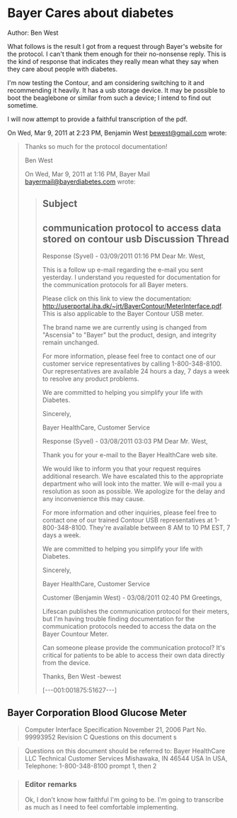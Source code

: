 
# Bayer Cares about diabetes

Author: Ben West

What follows is the result I got from a request through Bayer's
website for the protocol.  I can't thank them enough for their
no-nonsense reply.  This is the kind of response that indicates they
really mean what they say when they care about people with diabetes.

I'm now testing the Contour, and am considering switching to it and
recommending it heavily.  It has a usb storage device.  It may be
possible to boot the beaglebone or similar from such a device; I
intend to find out sometime.

I will now attempt to provide a faithful transcription of the pdf.

On Wed, Mar 9, 2011 at 2:23 PM, Benjamin West <bewest@gmail.com> wrote:
> Thanks so much for the protocol documentation!
>
> Ben West
>
> On Wed, Mar 9, 2011 at 1:16 PM, Bayer Mail <bayermail@bayerdiabetes.com> wrote:
>> Subject
>> ---------------------------------------------------------------
>> communication protocol to access data stored on contour usb
>> Discussion Thread
>> ---------------------------------------------------------------
>> Response (Syvel) - 03/09/2011 01:16 PM Dear Mr. West,
>>
>> This is a follow up e-mail regarding the e-mail you sent yesterday.
>> I understand you requested for documentation for the communication
>> protocols for all Bayer meters.
>>
>> Please click on this link to view the documentation:
>> http://userportal.iha.dk/~jrt/BayerContour/MeterInterface.pdf. This
>> is also applicable to the Bayer Contour USB meter.
>>
>> The brand name we are currently using is changed from "Ascensia" to
>> "Bayer" but the product, design, and integrity remain unchanged.
>>
>> For more information, please feel free to contact one of our
>> customer service representatives by calling 1-800-348-8100.  Our
>> representatives are available 24 hours a day, 7 days a week to
>> resolve any product problems.
>>
>> We are committed to helping you simplify your life with Diabetes.
>>
>> Sincerely,
>>
>> Bayer HealthCare, Customer Service
>>
>> Response (Syvel) - 03/08/2011 03:03 PM
>> Dear Mr. West,
>>
>> Thank you for your e-mail to the Bayer HealthCare web site.
>>
>> We would like to inform you that your request requires additional
>> research. We have escalated this to the appropriate department who
>> will look into the matter. We will e-mail you a resolution as soon
>> as possible. We apologize for the delay and any inconvenience this
>> may cause.
>>
>> For more information and other inquiries, please feel free to
>> contact one of our trained Contour USB representatives at
>> 1-800-348-8100. They're available between 8 AM to 10 PM EST, 7 days
>> a week.
>>
>> We are committed to helping you simplify your life with Diabetes.
>>
>> Sincerely,
>>
>> Bayer HealthCare, Customer Service
>>
>> Customer (Benjamin West) - 03/08/2011 02:40 PM
>> Greetings,
>>
>> Lifescan publishes the communication protocol for their meters, but
>> I'm having trouble finding documentation for the communication
>> protocols needed to access the data on the Bayer Countour Meter.
>>
>> Can someone please provide the communication protocol?  It's critical
>> for patients to be able to access their own data directly from the
>> device.
>>
>> Thanks,
>> Ben West
>> -bewest
>>
>>
>> [---001:001875:51627---]
>>
>>
>>

##  Bayer Corporation Blood Glucose Meter

> Computer Interface Specification
> November 21, 2006
> Part No. 99993952
> Revision C
> Questions on this document s

> Questions on this document should be referred to:
> Bayer HealthCare LLC
> Technical Customer Services
> Mishawaka, IN 46544 USA
> In USA,
> Telephone: 1-800-348-8100 prompt 1, then 2

> ### Editor remarks
> Ok, I don't know how faithful I'm going to be.  I'm going to
> transcribe as much as I need to feel comfortable implementing.







